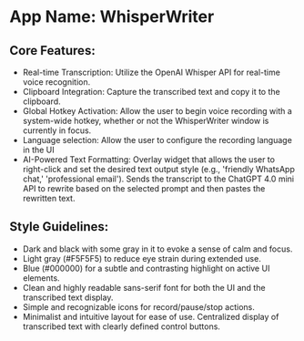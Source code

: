 # **App Name**: WhisperWriter

## Core Features:

- Real-time Transcription: Utilize the OpenAI Whisper API for real-time voice recognition.
- Clipboard Integration: Capture the transcribed text and copy it to the clipboard.
- Global Hotkey Activation: Allow the user to begin voice recording with a system-wide hotkey, whether or not the WhisperWriter window is currently in focus.
- Language selection: Allow the user to configure the recording language in the UI
- AI-Powered Text Formatting: Overlay widget that allows the user to right-click and set the desired text output style (e.g., 'friendly WhatsApp chat,' 'professional email'). Sends the transcript to the ChatGPT 4.0 mini API to rewrite based on the selected prompt and then pastes the rewritten text.

## Style Guidelines:

- Dark and black with some gray in it to evoke a sense of calm and focus.
- Light gray (#F5F5F5) to reduce eye strain during extended use.
- Blue (#000000) for a subtle and contrasting highlight on active UI elements.
- Clean and highly readable sans-serif font for both the UI and the transcribed text display.
- Simple and recognizable icons for record/pause/stop actions.
- Minimalist and intuitive layout for ease of use. Centralized display of transcribed text with clearly defined control buttons.